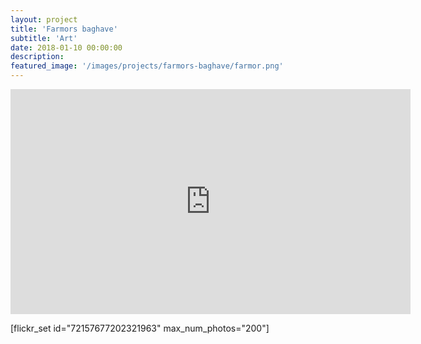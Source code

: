 ```yaml
---
layout: project
title: 'Farmors baghave'
subtitle: 'Art'
date: 2018-01-10 00:00:00
description: 
featured_image: '/images/projects/farmors-baghave/farmor.png'
---
```



<iframe src="https://player.vimeo.com/video/41557764" width="640" height="360" frameborder="0" allowfullscreen></iframe>

[flickr_set id="72157677202321963" max_num_photos="200"]